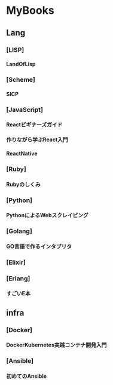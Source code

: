 MyBooks
=======
## Lang
### [LISP]
#### LandOfLisp
### [Scheme]
#### SICP
### [JavaScript]
#### Reactビギナーズガイド
#### 作りながら学ぶReact入門
#### ReactNative
### [Ruby]
#### Rubyのしくみ
### [Python]
#### PythonによるWebスクレイピング
### [Golang]
#### GO言語で作るインタプリタ
### [Elixir]
### [Erlang]
#### すごいE本
## infra
### [Docker]
#### DockerKubernetes実践コンテナ開発入門
### [Ansible]
#### 初めてのAnsible
